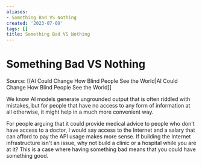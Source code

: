 ```yaml
---
aliases:
- Something Bad VS Nothing
created: '2023-07-09'
tags: []
title: Something Bad VS Nothing
---
```


# Something Bad VS Nothing

Source: [[AI Could Change How Blind People See the World|AI Could Change How Blind People See the World]]

We know AI models generate ungrounded output that is often riddled with mistakes, but for people that have no access to any form of information at all otherwise, it might help in a much more convenient way.

For people arguing that it could provide medical advice to people who don't have access to a doctor, I would say access to the Internet and a salary that can afford to pay the API usage makes more sense. If building the Internet infrastructure isn't an issue, why not build a clinic or a hospital while you are at it? This is a case where having something bad means that you could have something good.